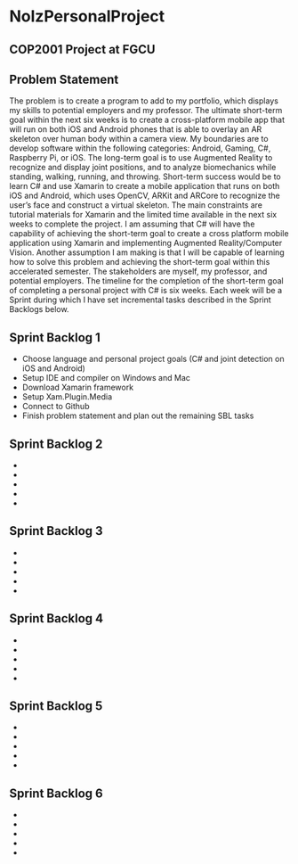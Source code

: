 # NolzPersonalProject
## COP2001 Project at FGCU

## Problem Statement
  The problem is to create a program to add to my portfolio, which displays my skills to potential employers and my professor. The ultimate short-term goal within the next six weeks is to create a cross-platform mobile app that will run on both iOS and Android phones that is able to overlay an AR skeleton over human body within a camera view.  My boundaries are to develop software within the following categories: Android, Gaming, C#, Raspberry Pi, or iOS. The long-term goal is to use Augmented Reality to recognize and display joint positions, and to analyze biomechanics while standing, walking, running, and throwing. Short-term success would be to learn C# and use Xamarin to create a mobile application that runs on both iOS and Android, which uses OpenCV, ARKit and ARCore to recognize the user’s face and construct a virtual skeleton. The main constraints are tutorial materials for Xamarin and the limited time available in the next six weeks to complete the project. I am assuming that C# will have the capability of achieving the short-term goal to create a cross platform mobile application using Xamarin and implementing Augmented Reality/Computer Vision. Another assumption I am making is that I will be capable of learning how to solve this problem and achieving the short-term goal within this accelerated semester. The stakeholders are myself, my professor, and potential employers. The timeline for the completion of the short-term goal of completing a personal project with C# is six weeks. Each week will be a Sprint during which I have set incremental tasks described in the Sprint Backlogs below.

## Sprint Backlog 1
- Choose language and personal project goals (C# and joint detection on iOS and Android)
- Setup IDE and compiler on Windows and Mac
- Download Xamarin framework
- Setup Xam.Plugin.Media
- Connect to Github
- Finish problem statement and plan out the remaining SBL tasks

## Sprint Backlog 2
- 
- 
- 
- 
- 

## Sprint Backlog 3
- 
- 
- 
- 
- 

## Sprint Backlog 4
- 
- 
- 
- 
- 

## Sprint Backlog 5
- 
- 
- 
- 
- 

## Sprint Backlog 6
- 
- 
- 
- 
- 
